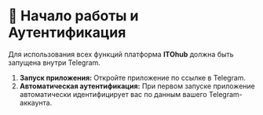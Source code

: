 # 🚀 Начало работы и Аутентификация

Для использования всех функций платформа **ITOhub** должна быть запущена внутри Telegram.

1.  **Запуск приложения:** Откройте приложение по ссылке в Telegram.
2.  **Автоматическая аутентификация:** При первом запуске приложение автоматически идентифицирует вас по данным вашего Telegram-аккаунта.